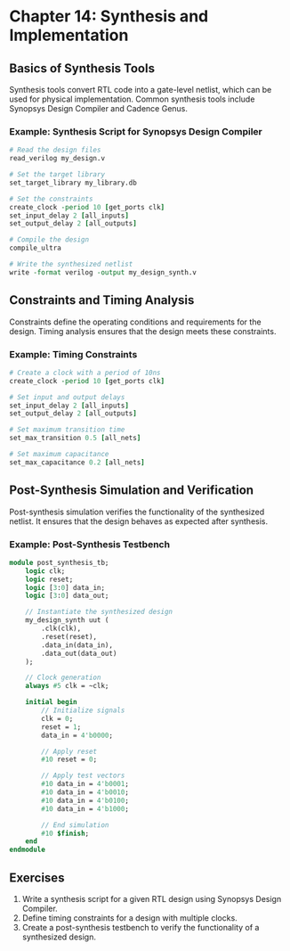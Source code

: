 # Chapter 14: Synthesis and Implementation

## Basics of Synthesis Tools
Synthesis tools convert RTL code into a gate-level netlist, which can be used for physical implementation. Common synthesis tools include Synopsys Design Compiler and Cadence Genus.

### Example: Synthesis Script for Synopsys Design Compiler
```tcl
# Read the design files
read_verilog my_design.v

# Set the target library
set_target_library my_library.db

# Set the constraints
create_clock -period 10 [get_ports clk]
set_input_delay 2 [all_inputs]
set_output_delay 2 [all_outputs]

# Compile the design
compile_ultra

# Write the synthesized netlist
write -format verilog -output my_design_synth.v
```

## Constraints and Timing Analysis
Constraints define the operating conditions and requirements for the design. Timing analysis ensures that the design meets these constraints.

### Example: Timing Constraints
```tcl
# Create a clock with a period of 10ns
create_clock -period 10 [get_ports clk]

# Set input and output delays
set_input_delay 2 [all_inputs]
set_output_delay 2 [all_outputs]

# Set maximum transition time
set_max_transition 0.5 [all_nets]

# Set maximum capacitance
set_max_capacitance 0.2 [all_nets]
```

## Post-Synthesis Simulation and Verification
Post-synthesis simulation verifies the functionality of the synthesized netlist. It ensures that the design behaves as expected after synthesis.

### Example: Post-Synthesis Testbench
```systemverilog
module post_synthesis_tb;
    logic clk;
    logic reset;
    logic [3:0] data_in;
    logic [3:0] data_out;

    // Instantiate the synthesized design
    my_design_synth uut (
        .clk(clk),
        .reset(reset),
        .data_in(data_in),
        .data_out(data_out)
    );

    // Clock generation
    always #5 clk = ~clk;

    initial begin
        // Initialize signals
        clk = 0;
        reset = 1;
        data_in = 4'b0000;

        // Apply reset
        #10 reset = 0;

        // Apply test vectors
        #10 data_in = 4'b0001;
        #10 data_in = 4'b0010;
        #10 data_in = 4'b0100;
        #10 data_in = 4'b1000;

        // End simulation
        #10 $finish;
    end
endmodule
```

## Exercises

1. Write a synthesis script for a given RTL design using Synopsys Design Compiler.
2. Define timing constraints for a design with multiple clocks.
3. Create a post-synthesis testbench to verify the functionality of a synthesized design.
